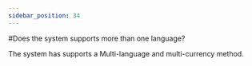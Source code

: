 ```yaml
---
sidebar_position: 34
---
```


#Does the system supports more than one language?

The system has supports a Multi-language and multi-currency method.